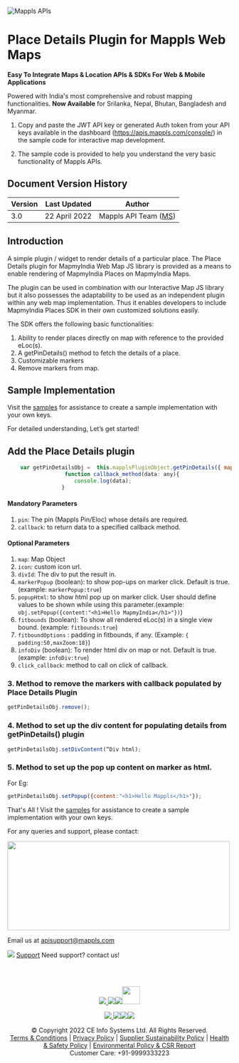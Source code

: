 ![Mappls APIs](https://about.mappls.com/images/mappls-b-logo.svg)


# Place Details Plugin for Mappls Web Maps

**Easy To Integrate Maps & Location APIs & SDKs For Web & Mobile Applications**

Powered with India's most comprehensive and robust mapping functionalities.
**Now Available**  for Srilanka, Nepal, Bhutan, Bangladesh and Myanmar.

1. Copy and paste the JWT API key or generated Auth token from your API keys available in the dashboard (https://apis.mappls.com/console/) in the sample code for interactive map development. 

2. The sample code is provided to help you understand the very basic functionality of Mappls APIs. 


## Document Version History

| Version | Last Updated | Author |
| ---- | ---- | ---- |
| 3.0 | 22 April 2022 | Mappls API Team ([MS](https://github.com/mamtasharma117)) |



## Introduction

A simple plugin / widget to render details of a particular place. The Place Details plugin for MapmyIndia Web Map JS library is provided as a means to enable rendering of MapmyIndia Places on MapmyIndia Maps. 

The plugin can be used in combination with our Interactive Map JS library but it also possesses the adaptability to be used as an independent plugin within any web map implementation. Thus it enables developers to include MapmyIndia Places SDK in their own customized solutions easily.

The SDK offers the following basic functionalities: 
1. Ability to render places directly on map with reference to the provided eLoc(s).
2. A getPinDetails() method to fetch the details of a place.
3. Customizable markers
4. Remove markers from map.

## Sample Implementation


Visit the [samples](https://github.com/mappls-api/mappls-web-plugins/tree/main/eLoc-plugin) for assistance to create a sample implementation with your own keys. 

For detailed understanding, Let’s get started!

## Add the Place Details plugin

```js
    var getPinDetailsObj =  this.mapplsPluginObject.getPinDetails({ map: this.mapObject, pin:"mmi000"}, callback_method );
                  function callback_method(data: any){
                     console.log(data);
                 }
```

#### Mandatory Parameters
1. `pin`: The pin (Mappls Pin/Eloc) whose details are required.
2. `callback`: to return data to a specified callback method.


#### Optional Parameters
1. `map`: Map Object
2. `icon`: custom icon url.
3. `divId`: The div to put the result in.
4. `markerPopup` (boolean): to show pop-ups on marker click. Default is true.(example: `markerPopup:true`)
5. `popupHtml`: to show html pop up on marker click. User should define values to be shown while using this parameter.(example: `obj.setPopup({content:"<h1>Hello MapmyIndia</h1>"})`)
6. `fitbounds` (boolean): To show all rendered eLoc(s) in a single view bound. (example: `fitbounds:true`)
7. `fitboundOptions` : padding in fitbounds, if any. (Example: `{ padding:50,maxZoom:18}`)
8. `infoDiv` (boolean): To render html div on map or not. Default is true. (example: `infoDiv:true`)
9. `click_callback`: method to call on click of callback. 

### 3. Method to remove the markers with callback populated by Place Details Plugin

```js
getPinDetailsObj.remove();
```

### 4. Method to set up the div content for populating details from getPinDetails() plugin

```js
getPinDetailsObj.setDivContent(“Div html);
```
### 5. Method to set up the pop up content on marker as html.
For Eg:

```js
getPinDetailsObj.setPopup({content:"<h1>Hello Mappls</h1>"});
```


That's All ! Visit the [samples](https://github.com/mappls-api/mappls-web-plugins/tree/main/eLoc-plugin) for assistance to create a sample implementation with your own keys.



For any queries and support, please contact: 

<img src="https://cdn.mapmyindia.com/mappls_web/maps_widget_v2/images/mappls.svg?service=google_gsuite"  width="500" height="200" />

Email us at [apisupport@mappls.com](mailto:apisupport@mappls.com)


![](https://www.mapmyindia.com/api/img/icons/support.png)
[Support](https://www.mapmyindia.com/api/index.php#f_cont)
Need support? contact us!

<br></br>

[<p align="center"> <img src="https://www.mapmyindia.com/api/img/icons/stack-overflow.png"/> ](https://stackoverflow.com/questions/tagged/mapmyindia-api)[![](https://www.mapmyindia.com/api/img/icons/blog.png)](http://www.mapmyindia.com/blog/)[![](https://www.mapmyindia.com/api/img/icons/gethub.png)](https://github.com/MapmyIndia)[<img src="https://mmi-api-team.s3.ap-south-1.amazonaws.com/API-Team/npm-logo.one-third%5B1%5D.png" height="40"/> </p>](https://www.npmjs.com/org/mapmyindia) 



[<p align="center"> <img src="https://www.mapmyindia.com/june-newsletter/icon4.png"/> ](https://www.facebook.com/MapmyIndia)[![](https://www.mapmyindia.com/june-newsletter/icon2.png)](https://twitter.com/MapmyIndia)[![](https://www.mapmyindia.com/newsletter/2017/aug/llinkedin.png)](https://www.linkedin.com/company/mapmyindia)[![](https://www.mapmyindia.com/june-newsletter/icon3.png)](https://www.youtube.com/user/MapmyIndia/)




<div align="center">© Copyright 2022 CE Info Systems Ltd. All Rights Reserved.</div>

<div align="center"> <a href="https://www.mapmyindia.com/api/terms-&-conditions">Terms & Conditions</a> | <a href="https://www.mapmyindia.com/about/privacy-policy">Privacy Policy</a> | <a href="https://www.mapmyindia.com/pdf/mapmyIndia-sustainability-policy-healt-labour-rules-supplir-sustainability.pdf">Supplier Sustainability Policy</a> | <a href="https://www.mapmyindia.com/pdf/Health-Safety-Management.pdf">Health & Safety Policy</a> | <a href="https://www.mapmyindia.com/pdf/Environment-Sustainability-Policy-CSR-Report.pdf">Environmental Policy & CSR Report</a>

<div align="center">Customer Care: +91-9999333223</div>
